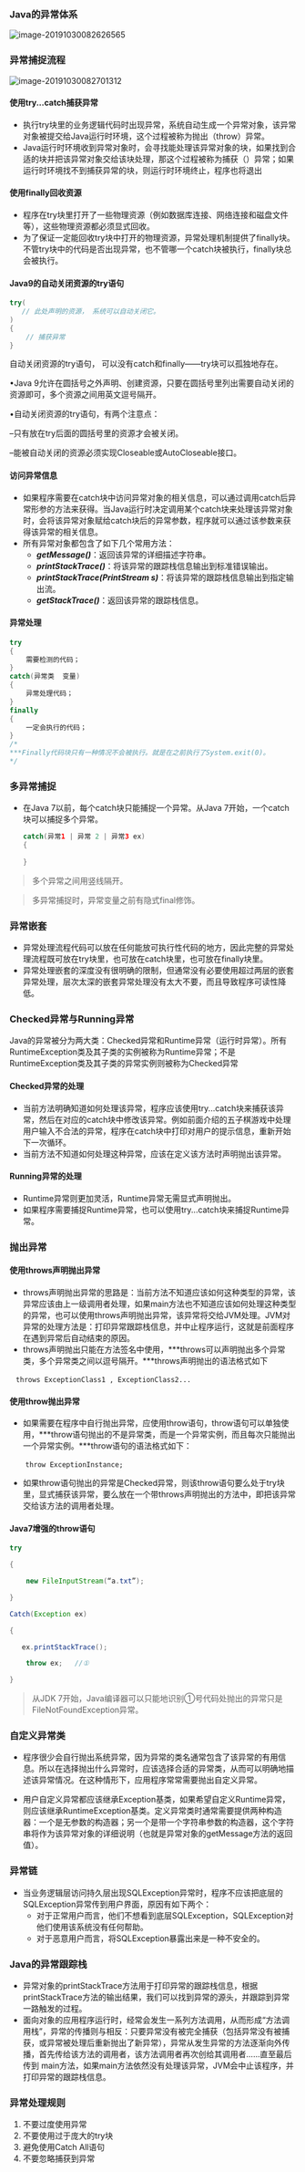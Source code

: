 ###     Java的异常体系

![image-20191030082626565](D:\sgmuserprofile\sqgdua\AppData\Roaming\Typora\typora-user-images\image-20191030082626565.png)

### 异常捕捉流程

![image-20191030082701312](D:\sgmuserprofile\sqgdua\AppData\Roaming\Typora\typora-user-images\image-20191030082701312.png)

#### 使用try...catch捕获异常

* 执行try块里的业务逻辑代码时出现异常，系统自动生成一个异常对象，该异常对象被提交给Java运行时环境，这个过程被称为抛出（throw）异常。
* Java运行时环境收到异常对象时，会寻找能处理该异常对象的块，如果找到合适的块并把该异常对象交给该块处理，那这个过程被称为捕获（）异常；如果运行时环境找不到捕获异常的块，则运行时环境终止，程序也将退出

#### 使用finally回收资源

* 程序在try块里打开了一些物理资源（例如数据库连接、网络连接和磁盘文件等），这些物理资源都必须显式回收。 
* 为了保证一定能回收try块中打开的物理资源，异常处理机制提供了finally块。不管try块中的代码是否出现异常，也不管哪一个catch块被执行，finally块总会被执行。 

#### Java9的自动关闭资源的try语句



~~~java
try( 
   // 此处声明的资源， 系统可以自动关闭它。
)
{
    // 捕获异常
}
~~~



自动关闭资源的try语句， 可以没有catch和finally——try块可以孤独地存在。

•Java 9允许在圆括号之外声明、创建资源，只要在圆括号里列出需要自动关闭的资源即可，多个资源之间用英文逗号隔开。

•自动关闭资源的try语句，有两个注意点：

–只有放在try后面的圆括号里的资源才会被关闭。

–能被自动关闭的资源必须实现Closeable或AutoCloseable接口。

#### 访问异常信息

* 如果程序需要在catch块中访问异常对象的相关信息，可以通过调用catch后异常形参的方法来获得。当Java运行时决定调用某个catch块来处理该异常对象时，会将该异常对象赋给catch块后的异常参数，程序就可以通过该参数来获得该异常的相关信息。
* 所有异常对象都包含了如下几个常用方法：
  * ***getMessage()***：返回该异常的详细描述字符串。
  * ***printStackTrace()***：将该异常的跟踪栈信息输出到标准错误输出。
  * ***printStackTrace(PrintStream s)***：将该异常的跟踪栈信息输出到指定输出流。
  * ***getStackTrace()***：返回该异常的跟踪栈信息。 

#### 异常处理

~~~java
try
{
	需要检测的代码；
}
catch(异常类  变量)
{
	异常处理代码；
}
finally
{
	一定会执行的代码；	
}
/*
***Finally代码块只有一种情况不会被执行。就是在之前执行了System.exit(0)。
*/

~~~

### 多异常捕捉

* 在Java 7以前，每个catch块只能捕捉一个异常。从Java 7开始，一个catch块可以捕捉多个异常。

  ~~~java
  catch(异常1 | 异常 2 | 异常3 ex)
  {
      
  }
  ~~~

  

> 多个异常之间用竖线隔开。

> 多异常捕捉时，异常变量之前有隐式final修饰。

### 异常嵌套

* 异常处理流程代码可以放在任何能放可执行性代码的地方，因此完整的异常处理流程既可放在try块里，也可放在catch块里，也可放在finally块里。
* 异常处理嵌套的深度没有很明确的限制，但通常没有必要使用超过两层的嵌套异常处理，层次太深的嵌套异常处理没有太大不要，而且导致程序可读性降低。 

### Checked异常与Running异常

​        Java的异常被分为两大类：Checked异常和Runtime异常（运行时异常）。所有RuntimeException类及其子类的实例被称为Runtime异常；不是RuntimeException类及其子类的异常实例则被称为Checked异常  

#### Checked异常的处理

* 当前方法明确知道如何处理该异常，程序应该使用try...catch块来捕获该异常，然后在对应的catch块中修改该异常。例如前面介绍的五子棋游戏中处理用户输入不合法的异常，程序在catch块中打印对用户的提示信息，重新开始下一次循环。
* 当前方法不知道如何处理这种异常，应该在定义该方法时声明抛出该异常。

#### Running异常的处理

* Runtime异常则更加灵活，Runtime异常无需显式声明抛出。
* 如果程序需要捕捉Runtime异常，也可以使用try...catch块来捕捉Runtime异常。

### 抛出异常

#### 使用throws声明抛出异常

* throws声明抛出异常的思路是：当前方法不知道应该如何这种类型的异常，该异常应该由上一级调用者处理，如果main方法也不知道应该如何处理这种类型的异常，也可以使用throws声明抛出异常，该异常将交给JVM处理。JVM对异常的处理方法是：打印异常跟踪栈信息，并中止程序运行，这就是前面程序在遇到异常后自动结束的原因。
* throws声明抛出只能在方法签名中使用，***throws可以声明抛出多个异常类，多个异常类之间以逗号隔开。***throws声明抛出的语法格式如下

​              ` throws ExceptionClass1 , ExceptionClass2...`



#### 使用throw抛出异常

* 如果需要在程序中自行抛出异常，应使用throw语句，throw语句可以单独使用，***throw语句抛出的不是异常类，而是一个异常实例，而且每次只能抛出一个异常实例。***throw语句的语法格式如下：

  ​						`throw ExceptionInstance;`

* 如果throw语句抛出的异常是Checked异常，则该throw语句要么处于try块里，显式捕获该异常，要么放在一个带throws声明抛出的方法中，即把该异常交给该方法的调用者处理。



#### Java7增强的throw语句

~~~java
try

{

    new FileInputStream(“a.txt”);

}

Catch(Exception ex)

{

   ex.printStackTrace();

    throw ex;   //①

}
~~~



> 从JDK 7开始，Java编译器可以只能地识别①号代码处抛出的异常只是FileNotFoundException异常。

### 自定义异常类

* 程序很少会自行抛出系统异常，因为异常的类名通常包含了该异常的有用信息。所以在选择抛出什么异常时，应该选择合适的异常类，从而可以明确地描述该异常情况。在这种情形下，应用程序常常需要抛出自定义异常。

* 用户自定义异常都应该继承Exception基类，如果希望自定义Runtime异常，则应该继承RuntimeException基类。定义异常类时通常需要提供两种构造器：一个是无参数的构造器；另一个是带一个字符串参数的构造器，这个字符串将作为该异常对象的详细说明（也就是异常对象的getMessage方法的返回值）。

### 异常链

* 当业务逻辑层访问持久层出现SQLException异常时，程序不应该把底层的SQLException异常传到用户界面，原因有如下两个：
  * 对于正常用户而言，他们不想看到底层SQLException，SQLException对他们使用该系统没有任何帮助。
  * 对于恶意用户而言，将SQLException暴露出来是一种不安全的。

### Java的异常跟踪栈

* 异常对象的printStackTrace方法用于打印异常的跟踪栈信息，根据printStackTrace方法的输出结果，我们可以找到异常的源头，并跟踪到异常一路触发的过程。
* 面向对象的应用程序运行时，经常会发生一系列方法调用，从而形成“方法调用栈”，异常的传播则与相反：只要异常没有被完全捕获（包括异常没有被捕获，或异常被处理后重新抛出了新异常），异常从发生异常的方法逐渐向外传播，首先传给该方法的调用者，该方法调用者再次创给其调用者……直至最后传到 main方法，如果main方法依然没有处理该异常，JVM会中止该程序，并打印异常的跟踪栈信息。

### 异常处理规则

1. 不要过度使用异常
2. 不要使用过于庞大的try块
3. 避免使用Catch All语句 
4. 不要忽略捕获到异常  

